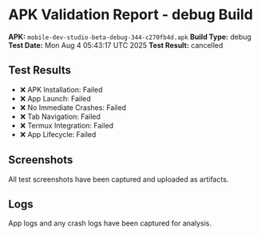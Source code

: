 # APK Validation Report - debug Build

**APK:** `mobile-dev-studio-beta-debug-344-c270fb4d.apk`
**Build Type:** debug
**Test Date:** Mon Aug  4 05:43:17 UTC 2025
**Test Result:** cancelled

## Test Results

- ❌ APK Installation: Failed
- ❌ App Launch: Failed
- ❌ No Immediate Crashes: Failed
- ❌ Tab Navigation: Failed
- ❌ Termux Integration: Failed
- ❌ App Lifecycle: Failed

## Screenshots

All test screenshots have been captured and uploaded as artifacts.

## Logs

App logs and any crash logs have been captured for analysis.
